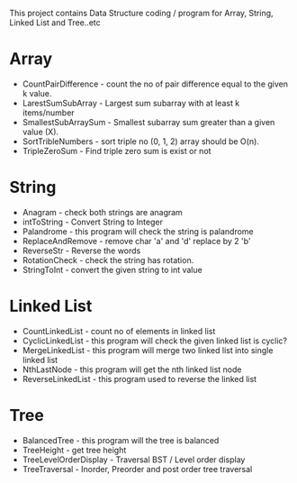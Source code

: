 
This project contains Data Structure coding / program for Array, String, Linked List  and Tree..etc

Array
=====
   -  CountPairDifference - count the no of pair difference equal to the given k value.
   -  LarestSumSubArray  -  Largest sum subarray with at least k items/number
   -  SmallestSubArraySum - Smallest subarray sum greater than a given value (X).
   -  SortTribleNumbers - sort triple no (0, 1, 2) array should be O(n).
   -  TripleZeroSum -  Find triple zero sum is exist or not

String
======
   - Anagram - check both strings are anagram 
   - intToString - Convert String to Integer
   - Palandrome - this program will check the string is palandrome
   - ReplaceAndRemove - remove char 'a' and 'd' replace by 2 'b'
   - ReverseStr - Reverse the words
   - RotationCheck - check the string has rotation.
   - StringToInt - convert the given string to int value


Linked List
===========
   - CountLinkedList - count no of elements in linked list
   - CyclicLinkedList - this program will check the given linked list is cyclic?
   - MergeLinkedList - this program will merge two linked list into single linked list
   - NthLastNode - this program will get the nth linked list node
   - ReverseLinkedList - this program used to reverse the linked list

Tree
====
   - BalancedTree - this program will the tree is balanced
   - TreeHeight - get tree height
   - TreeLevelOrderDisplay - Traversal BST / Level order display
   - TreeTraversal - Inorder, Preorder and post order tree traversal 

